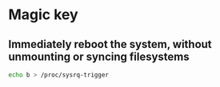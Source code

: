 # Magic key

## Immediately reboot the system, without unmounting or syncing filesystems

```bash
echo b > /proc/sysrq-trigger
```

